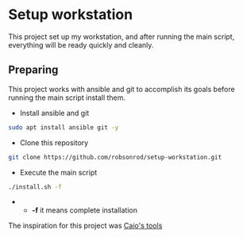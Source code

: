 # Setup workstation

This project set up my workstation, and after running the main script, everything will be ready quickly and cleanly.

## Preparing
This project works with ansible and git to accomplish its goals before running the main script install them.

* Install ansible and git
````bash
sudo apt install ansible git -y
````

* Clone this repository
````bash
git clone https://github.com/robsonrod/setup-workstation.git
````

* Execute the main script
````bash
./install.sh -f
````
- - **-f** it means complete installation

The inspiration for this project was [Caio's tools](https://github.com/caiodelgadonew/tools)
